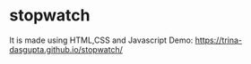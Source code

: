 # stopwatch
It is made using HTML,CSS and Javascript
Demo: https://trina-dasgupta.github.io/stopwatch/
